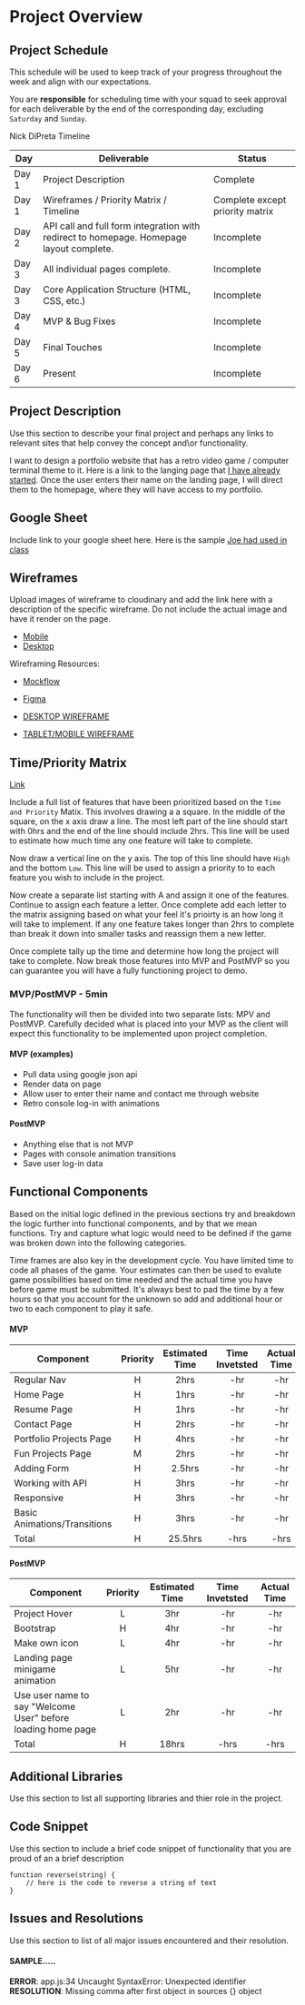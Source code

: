 # Project Overview

## Project Schedule

This schedule will be used to keep track of your progress throughout the week and align with our expectations.  

You are **responsible** for scheduling time with your squad to seek approval for each deliverable by the end of the corresponding day, excluding `Saturday` and `Sunday`.

Nick DiPreta Timeline

|  Day | Deliverable | Status
|---|---| ---|
|Day 1| Project Description | Complete
|Day 1| Wireframes / Priority Matrix / Timeline | Complete except priority matrix
|Day 2| API call and full form integration with redirect to homepage. Homepage layout complete.| Incomplete
|Day 3| All individual pages complete.| Incomplete
|Day 3| Core Application Structure (HTML, CSS, etc.) | Incomplete
|Day 4| MVP & Bug Fixes | Incomplete
|Day 5| Final Touches | Incomplete
|Day 6| Present | Incomplete


## Project Description

Use this section to describe your final project and perhaps any links to relevant sites that help convey the concept and\or functionality.

I want to design a portfolio website that has a retro video game / computer terminal theme to it. Here is a link to the langing page that [I have already started](https://nickdipreta.github.io/portfolio/). Once the user enters their name on the landing page, I will direct them to the homepage, where they will have access to my portfolio.

## Google Sheet

Include link to your google sheet here.  Here is the sample [Joe had used in class](https://docs.google.com/spreadsheets/d/15PmioBi2dQEkewpqI7MDkDpvcVF0Trw8vmarAQbwoHk/edit#gid=0) 

## Wireframes

Upload images of wireframe to cloudinary and add the link here with a description of the specific wireframe. Do not include the actual image and have it render on the page.  

- [Mobile](https://i.imgur.com/P3iBEZf.jpg)
- [Desktop](https://i.imgur.com/xpOWo0E.jpg)

Wireframing Resources:

- [Mockflow](https://mockflow.com/app/#Wireframe)
- [Figma](https://www.figma.com/)



- [DESKTOP WIREFRAME](https://s3.amazonaws.com/assets.mockflow.com/app/wireframepro/company/C06347e262ae94d0e865ba76b829ea4ab/projects/M9b82fde35f69fa5005cfb1f8b9a01b891591620460422/pages/0d7add27f3c941808853e10d92e7925e/image/0d7add27f3c941808853e10d92e7925e.png)
- [TABLET/MOBILE WIREFRAME](https://s3.amazonaws.com/assets.mockflow.com/app/wireframepro/company/C06347e262ae94d0e865ba76b829ea4ab/projects/M9b82fde35f69fa5005cfb1f8b9a01b891591620460422/pages/D2b41ddf6c274c4cb7355f03fc634c530/image/D2b41ddf6c274c4cb7355f03fc634c530.png)


## Time/Priority Matrix 

[Link]()

Include a full list of features that have been prioritized based on the `Time and Priority` Matix.  This involves drawing a a square.  In the middle of the square, on the x axis draw a line.  The most left part of the line should start with 0hrs and the end of the line should include 2hrs.  This line will be used to estimate how much time any one feature will take to complete. 

Now draw a vertical line on the y axis.  The top of this line should have `High` and the bottom `Low`.  This line will be used to assign a priority to to each feature you wish to include in the project.  

Now create a separate list starting with A and assign it one of the features.  Continue to assign each feature a letter.  Once complete add each letter to the matrix assigning based on what your feel it's prioirty is an how long it will take to implement. If any one feature takes longer than 2hrs to complete than break it down into smaller tasks and reassign them a new letter. 

Once complete tally up the time and determine how long the project will take to complete. Now break those features into MVP and PostMVP so you can guarantee you will have a fully functioning project to demo. 

### MVP/PostMVP - 5min

The functionality will then be divided into two separate lists: MPV and PostMVP.  Carefully decided what is placed into your MVP as the client will expect this functionality to be implemented upon project completion.  

#### MVP (examples)

- Pull data using google json api
- Render data on page 
- Allow user to enter their name and contact me through website
- Retro console log-in with animations


#### PostMVP 

- Anything else that is not MVP
- Pages with console animation transitions 
- Save user log-in data

## Functional Components

Based on the initial logic defined in the previous sections try and breakdown the logic further into functional components, and by that we mean functions.  Try and capture what logic would need to be defined if the game was broken down into the following categories.

Time frames are also key in the development cycle.  You have limited time to code all phases of the game.  Your estimates can then be used to evalute game possibilities based on time needed and the actual time you have before game must be submitted. It's always best to pad the time by a few hours so that you account for the unknown so add and additional hour or two to each component to play it safe.

#### MVP
| Component | Priority | Estimated Time | Time Invetsted | Actual Time |
| --- | :---: |  :---: | :---: | :---: |
| Regular Nav | H | 2hrs | -hr | -hr|
| Home Page | H | 1hrs | -hr | -hr|
| Resume Page | H | 1hrs | -hr | -hr|
| Contact Page | H | 2hrs | -hr | -hr|
| Portfolio Projects Page | H | 4hrs | -hr | -hr|
| Fun Projects Page | M | 2hrs | -hr | -hr|
| Adding Form | H | 2.5hrs| -hr | -hr |
| Working with API | H | 3hrs| -hr | -hr |
| Responsive | H | 3hrs | -hr | -hr|
| Basic Animations/Transitions | H | 3hrs | -hr | -hr|
| Total | H | 25.5hrs| -hrs | -hrs |

#### PostMVP
| Component | Priority | Estimated Time | Time Invetsted | Actual Time |
| --- | :---: |  :---: | :---: | :---: |
| Project Hover | L | 3hr | -hr | -hr|
| Bootstrap | H | 4hr | -hr | -hr|
| Make own icon | L | 4hr | -hr | -hr|
| Landing page minigame animation | L | 5hr | -hr | -hr|
| Use user name to say "Welcome User" before loading home page | L | 2hr | -hr | -hr|
| Total | H | 18hrs| -hrs | -hrs |

## Additional Libraries
 Use this section to list all supporting libraries and thier role in the project. 

## Code Snippet

Use this section to include a brief code snippet of functionality that you are proud of an a brief description  

```
function reverse(string) {
	// here is the code to reverse a string of text
}
```

## Issues and Resolutions
 Use this section to list of all major issues encountered and their resolution.

#### SAMPLE.....
**ERROR**: app.js:34 Uncaught SyntaxError: Unexpected identifier                                
**RESOLUTION**: Missing comma after first object in sources {} object
